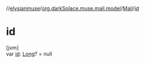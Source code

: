 //[elysianmuse](../../../index.md)/[org.darkSolace.muse.mail.model](../index.md)/[Mail](index.md)/[id](id.md)

# id

[jvm]\
var [id](id.md): [Long](https://kotlinlang.org/api/latest/jvm/stdlib/kotlin/-long/index.html)? = null
